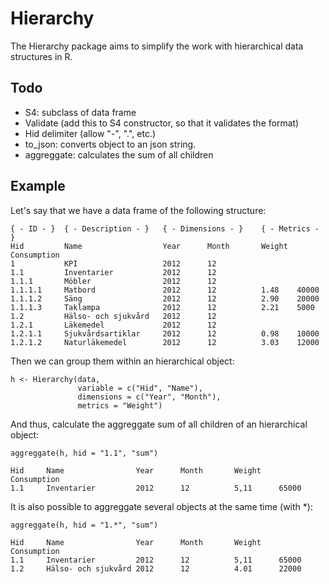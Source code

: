 Hierarchy
=========

The Hierarchy package aims to simplify the work with hierarchical data structures in R.

## Todo

- S4: subclass of data frame
- Validate (add this to S4 constructor, so that it validates the format)
- Hid delimiter (allow "-", ".", etc.)
- to_json: converts object to an json string.
- aggreggate: calculates the sum of all children


## Example

Let's say that we have a data frame of the following structure:

    { - ID - }  { - Description - }   { - Dimensions - }    { - Metrics - }
    Hid         Name                  Year      Month       Weight  Consumption
    1           KPI                   2012      12
    1.1         Inventarier           2012      12
    1.1.1       Möbler                2012      12
    1.1.1.1     Matbord               2012      12          1.48    40000
    1.1.1.2     Säng                  2012      12          2.90    20000
    1.1.1.3     Taklampa              2012      12          2.21    5000
    1.2         Hälso- och sjukvård   2012      12
    1.2.1       Läkemedel             2012      12
    1.2.1.1     Sjukvårdsartiklar     2012      12          0.98    10000
    1.2.1.2     Naturläkemedel        2012      12          3.03    12000


Then we can group them within an hierarchical object:

    h <- Hierarchy(data, 
                   variable = c("Hid", "Name"),
                   dimensions = c("Year", "Month"), 
                   metrics = "Weight")


And thus, calculate the aggreggate sum of all children of an hierarchical object:

    aggreggate(h, hid = "1.1", "sum")
    
    Hid     Name                Year      Month       Weight    Consumption
    1.1     Inventarier         2012      12          5,11      65000
    
It is also possible to aggreggate several objects at the same time (with *):

    aggreggate(h, hid = "1.*", "sum")
    
    Hid     Name                Year      Month       Weight    Consumption
    1.1     Inventarier         2012      12          5,11      65000
    1.2     Hälso- och sjukvård 2012      12          4.01      22000
    
    
